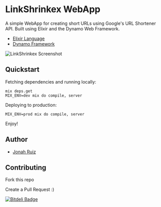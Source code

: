 # LinkShrinkex WebApp


A simple WebApp for creating short URLs using Google's URL Shortener API.
Built using Elixir and the Dynamo Web Framework.

* [Elixir Language](http://elixir-lang.org/)
* [Dynamo Framework](https://github.com/elixir-lang/dynamo)

![LinkShrinkex
Screenshot](http://pixelhipsters.com/img/linkshrinkex_screen.png)

## Quickstart ##

Fetching dependencies and running locally:

```console
mix deps.get
MIX_ENV=dev mix do compile, server
```

Deploying to production:

```console
MIX_ENV=prod mix do compile, server
```

Enjoy!

## Author
  * [Jonah Ruiz](http://www.pixelhipsters.com)

## Contributing

Fork this repo

Create a Pull Request :)


[![Bitdeli Badge](https://d2weczhvl823v0.cloudfront.net/jonahoffline/linkshrinkex_web/trend.png)](https://bitdeli.com/free "Bitdeli Badge")

